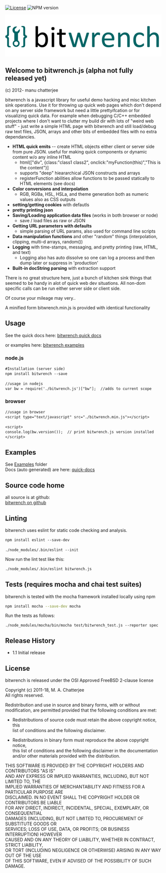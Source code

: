 [![License](https://img.shields.io/badge/License-BSD%202--Clause-blue.svg)](https://opensource.org/licenses/BSD-2-Clause)
![NPM version](http://img.shields.io/npm/v/bitwrench.svg?style=flat-square)

[![bitwrench](./images/bitwrench-logo-med.png)](http://www.deftio.com/bitwrench)

## Welcome to bitwrench.js (alpha not fully released yet)

(c) 2012- manu chatterjee 


bitwrench is a javascript library for useful demo hacking and misc kitchen sink operations.  Use it for throwing up quick web pages which don't depend on any server side framework but need a little prettyifcation or for visualizing quick data.  For example when debugging C/C++ embedded projects where I don't want to clutter my build dir with lots of "weird web stuff" - just write a simple HTML page with bitwrench and still load/debug raw text files, JSON, arrays and other bits of embedded files with no extra dependancies.


* **HTML quick emits** -- create HTML objects either client or server side from pure JSON.  useful for making quick components or dynamic content w/o any inline HTML
	* html(["div", {class:"class1 class2", onclick:"myFunction(this)","This is the content"}] 
	* supports "deep" hieararchical JSON constructs and arrays
	* registerFunction abilities allow functions to be passed statically to HTML elements (see docs)
* **Color conversions and interpolation**
	* RGB, RGBa, HSL, HSLa, and theme generation both as numeric values also as CSS outputs
* **setting/getting cookies**   with defautls
* **pretty printing json**
* **Saving/Loading application data files** (works in both browser or node)
	* save / load files as raw or JSON 
* **Getting URL parameters with defaults**
	* simple parsing of URL params, also used for command line scripts
* **Data manipulation functions** and other "random" things (interpolation, clipping, multi-d arrays, random())
* **Logging** with time-stamps, messaging, and pretty printing (raw, HTML, and text) 
	* Logging also has auto dissolve so one can log a process and then dump later or suppress in 'production'
* **Built-in docString parsing** with extraction support 


There is no great structure here, just a bunch of kitchen sink things that seemed to be handy in alot of quick web dev situations.    All non-dom specific calls can be run either server side or client side.

Of course your mileage may very..

A minified form bitwrench.min.js is provided with identical functionality

## Usage 
See the quick docs here:
[bitwrench quick docs](./quick-docs.html)

or examples here:
[bitwrench examples](./examples)

### node.js
```
#Installation (server side)  
npm install bitwrench --save 

//usage in nodejs
var bw = require('./bitwrench.js')["bw"];  //adds to current scope

```

### browser

```
//usage in browser
<script type="text/javascript" src="./bitwrench.min.js"></script>

<script>
console.log(bw.version());  // print bitwrench.js version installed
</script>
```
 
    
## Examples
See [Examples](./examples) folder  
Docs (auto generated) are here: [quick-docs](./quick-docs.html)

## Source code home  
all source is at github:  
[bitwrench on github](http://github.com/deftio/bitwrench)  



## Linting 
bitwrench uses eslint for static code checking and analysis.

```
npm install eslint --save-dev

./node_modules/.bin/eslint --init

```
Now run the lint test like this:
``` bash
./node_modules/.bin/eslint bitwrench.js   
```

## Tests  (requires mocha and chai test suites)  
bitwrench is tested with the mocha framework installed locally using npm

``` bash
npm install mocha --save-dev mocha

```

Run the tests as follows:
```
./node_modules/mocha/bin/mocha test/bitwrench_test.js --reporter spec

```

## Release History  
* 1.1 Initial release  
  
## License  
bitwrench is released under the OSI Approved FreeBSD 2-clause license  

Copyright (c) 2011-18, M. A. Chatterjee <deftio at deftio dot com>  
All rights reserved.  
  
Redistribution and use in source and binary forms, with or without  
modification, are permitted provided that the following conditions are met:  
  
* Redistributions of source code must retain the above copyright notice, this  
  list of conditions and the following disclaimer.  

* Redistributions in binary form must reproduce the above copyright notice,  
  this list of conditions and the following disclaimer in the documentation  
  and/or other materials provided with the distribution.  

THIS SOFTWARE IS PROVIDED BY THE COPYRIGHT HOLDERS AND CONTRIBUTORS "AS IS"  
AND ANY EXPRESS OR IMPLIED WARRANTIES, INCLUDING, BUT NOT LIMITED TO, THE  
IMPLIED WARRANTIES OF MERCHANTABILITY AND FITNESS FOR A PARTICULAR PURPOSE ARE  
DISCLAIMED. IN NO EVENT SHALL THE COPYRIGHT HOLDER OR CONTRIBUTORS BE LIABLE  
FOR ANY DIRECT, INDIRECT, INCIDENTAL, SPECIAL, EXEMPLARY, OR CONSEQUENTIAL  
DAMAGES (INCLUDING, BUT NOT LIMITED TO, PROCUREMENT OF SUBSTITUTE GOODS OR  
SERVICES; LOSS OF USE, DATA, OR PROFITS; OR BUSINESS INTERRUPTION) HOWEVER  
CAUSED AND ON ANY THEORY OF LIABILITY, WHETHER IN CONTRACT, STRICT LIABILITY,  
OR TORT (INCLUDING NEGLIGENCE OR OTHERWISE) ARISING IN ANY WAY OUT OF THE USE  
OF THIS SOFTWARE, EVEN IF ADVISED OF THE POSSIBILITY OF SUCH DAMAGE.  




